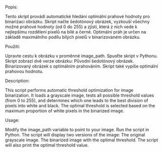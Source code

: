 Popis:

Tento skript provádí automatické hledání optimální prahové hodnoty pro binarizaci obrázku. Skript načte šedotónový obrázek, vyzkouší všechny možné prahové hodnoty (od 0 do 255) a zjistí, která z nich vede k nejlepšímu rozdělení pixelů na bílé a černé. Optimální práh je určen na základě maximálního podílu bílých pixelů v binarizovaném obrázku.

Použití:

Upravte cestu k obrázku v proměnné image_path.
Spusťte skript v Pythonu.
Skript zobrazí dvě verze obrázku:
Původní šedotónový obrázek.
Binarizovaný obrázek s optimálním prahováním.
Skript také vypíše optimální prahovou hodnotu.

Description:

This script performs automatic threshold optimization for image binarization. It loads a grayscale image, tests all possible threshold values (from 0 to 255), and determines which one leads to the best division of pixels into white and black. The optimal threshold is selected based on the maximum proportion of white pixels in the binarized image.

Usage:

Modify the image_path variable to point to your image.
Run the script in Python.
The script will display two versions of the image:
The original grayscale image.
The binarized image with the optimal threshold.
The script will also print the optimal threshold value.
